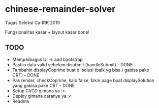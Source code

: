 # chinese-remainder-solver
Tugas Seleksi Ca-IRK 2019


Fungsionalitas kasar + layout kasar done!
## TODO
- Memperbagus UI -> add bootstrap
- Pastiin data valid sebelum disubmit (handleSubmit) - DONE
- Tambahin displayCoprime buat di solusi (baik yg bisa / gabisa pake CRT) - DONE
- Pas render, checkCoprime, kalo false, bikin page buat displaySolution yang gabisa pake CRT - DONE
- Setup CI/CD gimana ya :<
- Deploy gimana caranya ya :<
- Readme